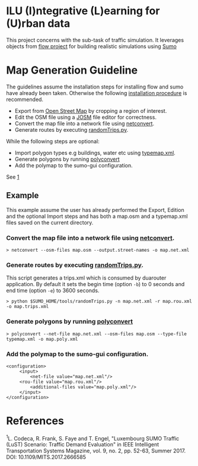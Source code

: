 # ILU (I)ntegrative (L)earning for (U)rban data

This project concerns with the sub-task of traffic simulation.  It leverages objects from [flow project](https://github.com/flow-project/flow) for building realistic simulations using [Sumo](https://www.dlr.de/ts/en/sumo/)

# Map Generation Guideline

The guidelines assume the installation steps for installing flow and sumo have already been taken. Otherwise the following [installation procedure](https://flow.readthedocs.io/en/latest/flow_setup.html#installing-flow-and-sumo) is recommended.

- Export from [Open Street Map](https://www.openstreetmap.org) by cropping a region of interest.
- Edit the OSM file using a [JOSM](https://josm.openstreetmap.de/wiki/Introduction) file editor for correctness.
- Convert the map file into a network file using [netconvert](http://sumo.sourceforge.net/userdoc/NETCONVERT.html).
- Generate routes by executing [randomTrips.py](https://sumo.dlr.de/docs/Tools/Trip.html).

While the following steps are optional:

- Import polygon types e.g buildings, water etc using [typemap.xml](http://sumo.sourceforge.net/userdoc/Networks/Import/OpenStreetMap.html).
- Generate polygons by running [polyconvert](http://sumo.sourceforge.net/userdoc/POLYCONVERT.html)
- Add the polymap to the sumo-gui configuration.

See [1](http://ieeexplore.ieee.org/stamp/stamp.jsp?tp=&arnumber=7906642&isnumber=7904753)

## Example
This example assume the user has already performed the Export, Edition and the optional Import steps and has both a map.osm and a typemap.xml files saved on the current directory.

### Convert the map file into a network file using [netconvert](http://sumo.sourceforge.net/userdoc/NETCONVERT.html).
```
> netconvert --osm-files map.osm --output.street-names -o map.net.xml
```
### Generate routes by executing [randomTrips.py](https://sumo.dlr.de/docs/Tools/Trip.html).
This script generates a trips.xml which is consumed by duarouter application. By default it sets the begin time (option `-b`) to 0 seconds and end time (option `-e`) to 3600 seconds.

```
> python $SUMO_HOME/tools/randomTrips.py -n map.net.xml -r map.rou.xml -o map.trips.xml
```
### Generate polygons by running [polyconvert](http://sumo.sourceforge.net/userdoc/POLYCONVERT.html)
```
> polyconvert --net-file map.net.xml --osm-files map.osm --type-file typemap.xml -o map.poly.xml
```

### Add the polymap to the sumo-gui configuration.
```
<configuration>
     <input>
         <net-file value="map.net.xml"/>
	 <rou-file value="map.rou.xml"/>
         <additional-files value="map.poly.xml"/>
     </input>
</configuration>
```

# References
<sup>1</sup>L. Codeca, R. Frank, S. Faye and T. Engel, "Luxembourg SUMO Traffic (LuST) Scenario: Traffic Demand Evaluation" in IEEE Intelligent Transportation Systems Magazine, vol. 9, no. 2, pp. 52-63, Summer 2017. DOI: 10.1109/MITS.2017.2666585
